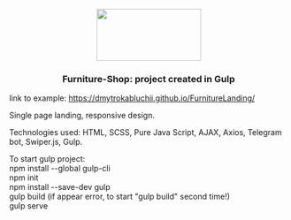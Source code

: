 <p align="center">
  <a href="https://dmytrokabluchii.github.io/FurnitureLanding/">
    <img height="94" width="189" 
    src="https://dmytrokabluchii.github.io/FurnitureLanding/assets/images/testing_git.jpg">
  </a>
  <h3 align="center">Furniture-Shop: project created in Gulp</h3>
</p>

link to example: https://dmytrokabluchii.github.io/FurnitureLanding/

Single page landing, responsive design.

Technologies used: HTML, SCSS, Pure Java Script, AJAX, Axios, Telegram bot, Swiper.js, Gulp.

To start gulp project:
<br>
npm install --global gulp-cli
<br>
npm init
<br>
npm install --save-dev gulp
<br>
gulp build (if appear error, to start "gulp build" second time!)
<br>
gulp serve
